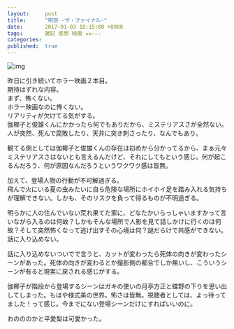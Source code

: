 ```yaml
---
layout:     post
title:      "呪怨 -ザ・ファイナル-"
date:       2017-01-03 18:15:00 +0900
tags:       雑記 感想 映画 ★★☆☆☆
categories: 
published:  true
---
```


![img](https://lh3.googleusercontent.com/enlvT-PLH-srQi_lLgcZ58i_gYEUM0EMNtyOrw5rhSUQiA1dhiyzRIKHea0-Raom815hffc7tjKXBLQPvxxnk232Iv2jToZcwsWITroT-5rokBNVVy9K8bvsjwn0g2OrBdvCnCHni5_hM3hYWuyBhXI3PnT7z6BSHJ_DbkeHQ8FZPgAx203XjYLQlk5cQ10BMTPtFEnfZNMmrqr0zYJf92Sj_9ZXoinbLwtmBMNJeRB134HrT9vyX0aD04U5vSdZtPwz_d2NjkdT7a3FAuxceqPvVLLpIm1-CrS4iHnjNpNCmTWx0Iv_Nxg_BgkDeCRs0I1Sy0RBsGJtPJWV-be_WfMIruxf8DDYJNAwgMZa6AzT-8GoLupgwKnVw3xvqVTw7xWImgIZ74XCkATKPbkIZMzUH_YSSMUEMZIP7ML0WWNhbWlCxZqAWJWO4vTFmnz2zZpWs-0XjcIziCDue4ZLlhKx2zUvTCSqwHdVD1Lo2qt_vlzwVwze1xrfpABGhIRQpueW4cfO2WsON-XK9ByOFYXcfZHgaEeogk4pLY4CYtohW2YV11pz2NTStixbdk1LwpsUY_BxFXPoveT0Kg5XndPXzurSK9RstKeYWEi0C7LdqMJ-bFr7VHHca2U6yN4m48SEVyFjTkmm2zpB0RAGBR1Dv9ozo3ytdW3bcZXlWYI=w533-h799-no)

昨日に引き続いてホラー映画２本目。  
期待はずれな内容。  
まず、怖くない。  
ホラー映画なのに怖くない。  
リアリティが欠けてる気がする。  
伽椰子と俊雄くんにかかったら何でもありだから、ミステリアスさが全然ない。  
人が突然、死んで腐敗したり、天井に突き刺さったり、なんでもあり。  

観てる側としては伽椰子と俊雄くんの存在は初めから分かってるから、まぁ元々ミステリアスさはないとも言えるんだけど、それにしてもという感じ。何が起こるんだろう、何が原因なんだろうというワクワク感は皆無。  

加えて、登場人物の行動が不可解過ぎる。  
飛んで火にいる夏の虫みたいに自ら危険な場所にホイホイ足を踏み入れる気持ちが理解できない。しかも、そのリスクを負って得るものが不明過ぎる。  

明らかに人の住んでいない荒れ果てた家に、どなたかいらっしゃいますかって言いながら入るのは何故？しかもそんな場所で人影を見て話しかけに行くのは何故？そして突然怖くなって逃げ出すその心境は何？謎だらけで共感ができない。話に入り込めない。  

話に入り込めないついでで言うと、カットが変わったら死体の向きが変わったシーンがあった。死体の向きが変わるとか撮影側の都合でしか無いし、こういうシーンが有ると現実に戻される感じがする。  

伽椰子が階段から登場するシーンはガキの使いの月亭方正と蝶野の下りを思い出してしまった。もはや様式美の世界。怖さは皆無。視聴者としては、よっ待ってました！って感じ。今までにない登場シーンだけにすればいいのに。  

おのののかと平愛梨は可愛かった。  

